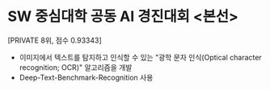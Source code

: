 # SW 중심대학 공동 AI 경진대회 <본선>
[PRIVATE 8위, 점수 0.93343]
- 이미지에서 텍스트를 탐지하고 인식할 수 있는 "광학 문자 인식(Optical character recognition; OCR)" 알고리즘을 개발
- Deep-Text-Benchmark-Recognition 사용
